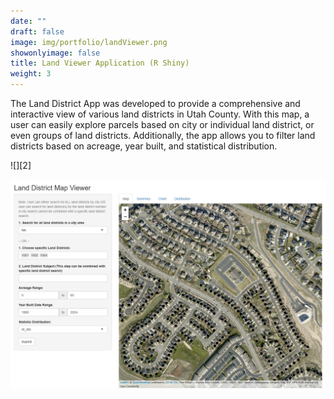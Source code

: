 ```yaml
---
date: ""
draft: false
image: img/portfolio/landViewer.png
showonlyimage: false
title: Land Viewer Application (R Shiny)
weight: 3
---
```


The Land District App was developed to provide a comprehensive and interactive view of various land districts in Utah County. With this map, a user can easily explore parcels based on city or individual land district, or even groups of land districts. Additionally, the app allows you to filter land districts based on acreage, year built, and statistical distribution.

![][2]

![Land Valuation Review Application](images/landapp-01.png)

